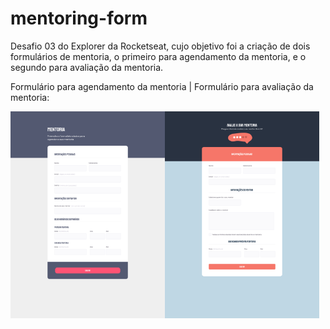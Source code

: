 # mentoring-form
Desafio 03 do Explorer da Rocketseat, cujo objetivo foi a criação de dois formulários de mentoria, o primeiro para agendamento da mentoria, e o segundo para avaliação da mentoria.

Formulário para agendamento da mentoria | Formulário para avaliação da mentoria:

<div style="display: flex;" align="center">
  <img src="https://github.com/madalena-rocha/mentoring-form/blob/main/assets/form1.png" alt="Layout 1 do Desafio 'Mentoring-form'" width="49%">
  <img src="https://github.com/madalena-rocha/mentoring-form/blob/main/assets/form2.png" alt="Layout 2 do Desafio 'Mentoring-form'" width="49%">
</div>
